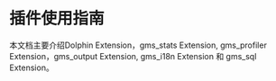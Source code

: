 # 插件使用指南

本文档主要介绍Dolphin Extension，gms_stats Extension, gms_profiler Extension，gms_output Extension, gms_i18n Extension 和 gms_sql Extension。
